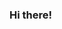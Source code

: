 ### Hi there!


<!--
**merveatay/merveatay** is a ✨ _special_ ✨ repository because its `README.md` (this file) appears on your GitHub profile.

Here are some ideas to get you started:

 ##🔭 I’m currently working on to become a DevOps Engineer!
-->




<!--
- 📫 How to reach me 
[![LinkedIn](https://img.shields.io/badge/linkedin-%230077B5.svg?style=for-the-badge&logo=linkedin&logoColor=white)	](https://www.linkedin.com/in/merve-nur-atay/)

- 👯 I’m looking to collaborate on ...
- 🤔 I’m looking for help with ...
- 💬 Ask me about ...
- 📫 How to reach me: ...
- 😄 Pronouns: ...
- ⚡ Fun fact: ...
![snake svg](https://github.com/merveatay/merveatay/blob/output/github-contribution-grid-snake.svg)

-->

